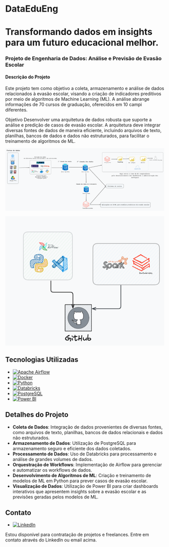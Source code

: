 # DataEduEng
# Transformando dados em insights para um futuro educacional melhor. #

### Projeto de Engenharia de Dados: Análise e Previsão de Evasão Escolar

#### Descrição do Projeto

Este projeto tem como objetivo a coleta, armazenamento e análise de dados relacionados à evasão escolar, visando a criação de indicadores preditivos por meio de algoritmos de Machine Learning (ML). A análise abrange informações de 70 cursos de graduação, oferecidos em 10 campi diferentes.

Objetivo
Desenvolver uma arquitetura de dados robusta que suporte a análise e predição de casos de evasão escolar. A arquitetura deve integrar diversas fontes de dados de maneira eficiente, incluindo arquivos de texto, planilhas, bancos de dados e dados não estruturados, para facilitar o treinamento de algoritmos de ML.

![Descrição da imagem](Arquitetura.png)

![Descrição da imagem](git.png)

## Tecnologias Utilizadas
- [![Apache Airflow](https://img.shields.io/badge/Apache%20Airflow-017CEE?style=for-the-badge&logo=apache-airflow&logoColor=white)](https://airflow.apache.org/)
- [![Docker](https://img.shields.io/badge/Docker-2496ED?style=for-the-badge&logo=docker&logoColor=white)](https://www.docker.com/)
- [![Python](https://img.shields.io/badge/Python-3776AB?style=for-the-badge&logo=python&logoColor=white)](https://www.python.org/)
- [![Databricks](https://img.shields.io/badge/Databricks-FC4C02?style=for-the-badge&logo=databricks&logoColor=white)](https://databricks.com/)
- [![PostgreSQL](https://img.shields.io/badge/PostgreSQL-4169E1?style=for-the-badge&logo=postgresql&logoColor=white)](https://www.postgresql.org/)
- [![Power BI](https://img.shields.io/badge/Power%20BI-F2C811?style=for-the-badge&logo=power-bi&logoColor=black)](https://powerbi.microsoft.com/)

## Detalhes do Projeto
- **Coleta de Dados**: Integração de dados provenientes de diversas fontes, como arquivos de texto, planilhas, bancos de dados relacionais e dados não estruturados.
- **Armazenamento de Dados**: Utilização de PostgreSQL para armazenamento seguro e eficiente dos dados coletados.
- **Processamento de Dados**: Uso de Databricks para processamento e análise de grandes volumes de dados.
- **Orquestração de Workflows**: Implementação de Airflow para gerenciar e automatizar os workflows de dados.
- **Desenvolvimento de Algoritmos de ML**: Criação e treinamento de modelos de ML em Python para prever casos de evasão escolar.
- **Visualização de Dados**: Utilização de Power BI para criar dashboards interativos que apresentem insights sobre a evasão escolar e as previsões geradas pelos modelos de ML.

## Contato
- [![LinkedIn](https://img.shields.io/badge/LinkedIn-0077B5?style=for-the-badge&logo=linkedin&logoColor=white)](https://www.linkedin.com/in/matheus-zalamena/)

Estou disponível para contratação de projetos e freelances. Entre em contato através do LinkedIn ou email acima.
